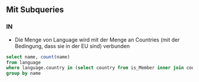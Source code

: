 ## Mit Subqueries 
### IN
- Die Menge von Language wird mit der Menge an Countries (mit der Bedingung, dass sie in der EU sind) verbunden 
```sql
select name, count(name)
from language 
where language.country in (select country from is_Member inner join country on country.code = is_Member.country where is_Member.organization ='EU' and is_Member.type='member') 
group by name
```
